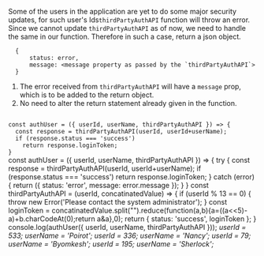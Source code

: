 Some of the users in the application are yet to do some major security updates, for such user's Ids`thirdPartyAuthAPI` function will throw an error. Since we cannot update `thirdPartyAuthAPI` as of now, we need to handle the same in our function. Therefore in such a case, return a json object.

```
  {
      status: error,
      message: <message property as passed by the `thirdPartyAuthAPI`>
  }
```

1. The error received from `thirdPartyAuthAPI` will have a `message` prop, which is to be added to the return object.
2. No need to alter the return statement already given in the function.

<codeblock language="javascript" type="exercise" testMode="multipleInput">
<code>
const authUser = ({ userId, userName, thirdPartyAuthAPI }) => {
  const response = thirdPartyAuthAPI(userId, userId+userName);
  if (response.status === 'success')
    return response.loginToken;
}
</code>

<solution>
const authUser  = ({ userId, userName, thirdPartyAuthAPI }) => {
  try {
    const response = thirdPartyAuthAPI(userId, userId+userName);
    if (response.status === 'success')
      return response.loginToken;
  } catch (error) {
    return ({
      status: 'error',
      message: error.message
    });
  }
}
</solution>

<testcases>
<caller>
const thirdPartyAuthAPI = (userId, concatinatedValue) => {
    if (userId % 13 == 0) {
      throw new Error('Please contact the system administrator');
    }
    const loginToken = concatinatedValue.split("").reduce(function(a,b){a=((a<<5)-a)+b.charCodeAt(0);return a&a},0);
    return {
        status: 'success',
        loginToken
      };
}
console.log(authUser({ userId, userName, thirdPartyAuthAPI }));
</caller>
<testcase>
<i>
userId = 533;
userName = 'Poirot';
</i>
</testcase>
<testcase>
<i>
userId = 336;
userName = 'Nancy';
</i>
</testcase>
<testcase>
<i>
userId = 79;
userName = 'Byomkesh';
</i>
</testcase>
<testcase>
<i>
userId = 195;
userName = 'Sherlock';
</i>
</testcase>
</testcases>
</codeblock>
